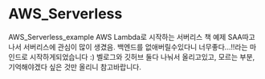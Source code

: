 # AWS_Serverless
AWS_Serverless_example
AWS Lambda로 시작하는 서버리스 책 예제
SAA따고나서 서버리스에 관심이 많이 생겼음. 백엔드를 없애버릴수있다니 너무좋다...!!라는 마인드로 시작하게되었습니다 :)
벨로그와 깃허브 둘다 나눠서 올리고있고, 모르는 부분, 기억해야겠다 싶은 것만 올리니 참고바랍니다.
